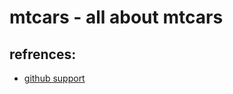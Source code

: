# mtcars - all about mtcars

## refrences:

* [github support](https://www.r-bloggers.com/rstudio-and-github/)
